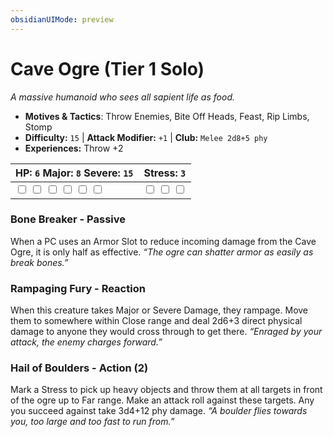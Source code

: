 ```yaml
---
obsidianUIMode: preview
---
```

# Cave Ogre (Tier 1 Solo)

*A massive humanoid who sees all sapient life as food.*

- **Motives & Tactics**: Throw Enemies, Bite Off Heads, Feast, Rip Limbs, Stomp
- **Difficulty:** `15` | **Attack Modifier:** `+1` | **Club:** `Melee 2d8+5 phy`
- **Experiences:** Throw +2

| HP: `6` Major: `8` Severe: `15` | Stress: `3` |
|--|--|
|  <input type="checkbox" unchecked id="1997f201"> <input type="checkbox" unchecked id="1c94d922"> <input type="checkbox" unchecked id="e04f56a5"> <input type="checkbox" unchecked id="077ff3b8"> <input type="checkbox" unchecked id="0e313805"> <input type="checkbox" unchecked id="b1ef6f1a"> |  <input type="checkbox" unchecked id="ae0a366b"> <input type="checkbox" unchecked id="8e4c03d6"> <input type="checkbox" unchecked id="a8e854cf"> |

### Bone Breaker - Passive

When a PC uses an Armor Slot to reduce incoming damage from the Cave Ogre, it is only half as effective. *“The ogre can shatter armor as easily as break bones.”*

### Rampaging Fury - Reaction

When this creature takes Major or Severe Damage, they rampage. Move them to somewhere within Close range and deal 2d6+3 direct physical damage to anyone they would cross through to get there. *“Enraged by your attack, the enemy charges forward.”*

### Hail of Boulders - Action (2)

Mark a Stress to pick up heavy objects and throw them at all targets in front of the ogre up to Far range. Make an attack roll against these targets. Any you succeed against take 3d4+12 phy damage. *“A boulder flies towards you, too large and too fast to run from.”*



